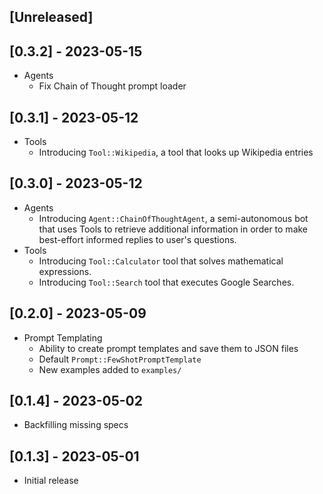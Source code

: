 ## [Unreleased]

## [0.3.2] - 2023-05-15
- Agents
  - Fix Chain of Thought prompt loader

## [0.3.1] - 2023-05-12
- Tools
  - Introducing `Tool::Wikipedia`, a tool that looks up Wikipedia entries

## [0.3.0] - 2023-05-12

- Agents
  - Introducing `Agent::ChainOfThoughtAgent`, a semi-autonomous bot that uses Tools to retrieve additional information in order to make best-effort informed replies to user's questions.
- Tools
  - Introducing `Tool::Calculator` tool that solves mathematical expressions.
  - Introducing `Tool::Search` tool that executes Google Searches.

## [0.2.0] - 2023-05-09

- Prompt Templating
  - Ability to create prompt templates and save them to JSON files
  - Default `Prompt::FewShotPromptTemplate`
  - New examples added to `examples/`

## [0.1.4] - 2023-05-02

- Backfilling missing specs

## [0.1.3] - 2023-05-01

- Initial release
